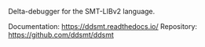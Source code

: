 Delta-debugger for the SMT-LIBv2 language.

Documentation: https://ddsmt.readthedocs.io/
Repository: https://github.com/ddsmt/ddsmt